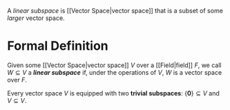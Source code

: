 A *linear subspace* is [[Vector Space|vector space]] that is a subset of some *larger* vector space.

# Formal Definition
Given some [[Vector Space|vector space]] $V$ over a [[Field|field]] $F$, we call $W \subseteq V$ a ***linear subspace*** if, under the operations of $V$, $W$ is a vector space over $F$.

Every vector space $V$ is equipped with two **trivial subspaces**: $\{ \pmb 0 \} \subseteq V$ and $V \subseteq V$.